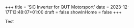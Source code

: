 +++
title = 'SiC Inverter for QUT Motorsport'
date = 2023-12-17T13:48:07+01:00
draft = false
showInHome = false
+++

Test